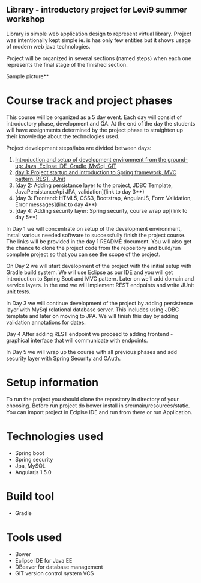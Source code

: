 
## Library - introductory project for Levi9 summer workshop

Library is simple web application design to represent virtual library. Project was intentionally kept simple ie. is has
only few entities but it shows usage of modern web java technologies.

Project will be organized in several sections (named steps) when each one represents the final stage of the finished
section.

Sample picture**

# Course track and project phases

This course will be organized as a 5 day event. Each day will consist of introductory phase, development and QA. At the
end of the day the students will have assignments determined by the project phase to straighten up their knowledge about
the technologies used.

Project development steps/labs are divided between days:

1.	[Introduction and setup of development environment from the ground-up: Java, Eclipse IDE, Gradle, MySql, GIT](https://github.com/sjovic/library/tree/master/tech9)
2.  [day 1: Project startup and introduction to Spring framework, MVC pattern, REST, JUnit](https://github.com/sjovic/library/tree/master/tech9/day1)
3.  [day 2: Adding persistance layer to the project, JDBC Template, JavaPersistanceApi JPA, validation](link to day 3**)
4.  [day 3: Frontend: HTML5, CSS3, Bootstrap, AngularJS, Form Validation, Error messages](link to day 4**)
5.  [day 4: Adding security layer: Spring security, course wrap up](link to day 5**)

In Day 1 we will concentrate on setup of the development environment, install various needed software to successfully
finish the project course. The links will be provided in the day 1 README document. You will also get the chance to
clone the project code from the repository and build/run complete project so that you can see the scope of the project.

On Day 2 we will start development of the project with the initial setup with Gradle build system. We will use Eclipse as
our IDE and you will get introduction to Spring Boot and MVC pattern. Later on we'll add domain and service layers.
In the end we will implement REST endpoints and write JUnit unit tests.

In Day 3 we will continue development of the project by adding persistence layer with MySql relational database server.
This includes using JDBC template and later on moving to JPA. We will finish this day by adding validation annotations
for dates.

Day 4 After adding REST endpoint we proceed to adding frontend - graphical interface that will communicate with endpoints.

In Day 5 we will wrap up the course with all previous phases and add security layer with Spring Security and OAuth.


# Setup information

To run the project you should clone the repository in directory of your choosing.
Before run project do bower install in src/main/resources/static.
You can import project in Eclpise IDE and run from there or run Application.

# Technologies used

- Spring boot 
- Spring security 
- Jpa, MySQL 
- Angularjs 1.5.0

# Build tool

- Gradle

# Tools used

- Bower
- Eclipse IDE for Java EE
- DBeaver for database management
- GIT version control system VCS